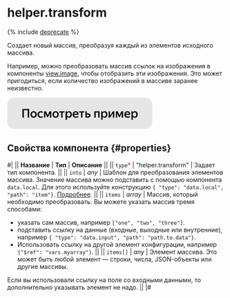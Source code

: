 # helper.transform

{% include [deprecate](../../_includes/deprecate.md) %}

Создает новый массив, преобразуя каждый из элементов исходного массива.

Например, можно преобразовать массив ссылок на изображения в компоненты [view.image](view.image.md), чтобы отобразить эти изображения. Это может пригодиться, если количество изображений в массиве заранее неизвестно.

[![](../_images/buttons/view-example.svg)](https://clck.ru/Q9H2D)

## Свойства компонента {#properties}

#|
|| **Название** | **Тип** | **Описание** ||
|| `type`<span style="color: red">\*</span> | "helper.transform" | Задает тип компонента. ||
|| `into` | _any_ | Шаблон для преобразования элементов массива. Значение массива можно подставить с помощью компонента `data.local`. Для этого используйте конструкцию `{ "type": "data.local", "path": "item"}`. [Подробнее](../operations/work-with-data.md). ||
|| `items` | _array_ | Массив, который необходимо преобразовать. Вы можете указать массив тремя способами:

- указать сам массив, например `["one", "two", "three"]`.
- подставить ссылку на данные (входные, выходные или внутренние), например `{ "type": "data.input", "path": "path.to.data"}`.
- Использовать ссылку на другой элемент конфигурации, например `{"$ref": "vars.myarray"}`.
  ||
  || `items[]` | _any_ | Элемент массива. Это может быть любой элемент — строки, числа, JSON-объекты или другие массивы.

Если вы использовали ссылку на поле со входными данными, то дополнительно указывать элемент не надо. ||
|#
